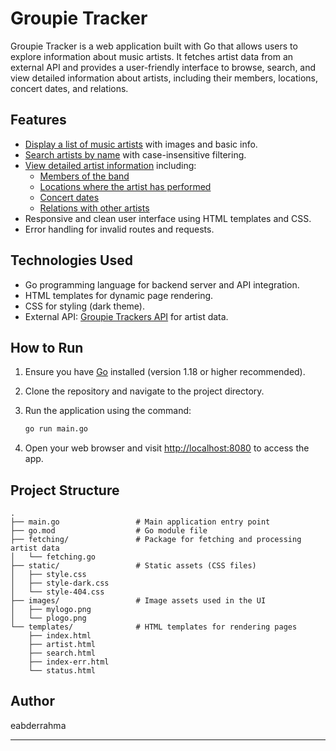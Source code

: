 # Groupie Tracker

Groupie Tracker is a web application built with Go that allows users to explore information about music artists. It fetches artist data from an external API and provides a user-friendly interface to browse, search, and view detailed information about artists, including their members, locations, concert dates, and relations.

## Features

- [Display a list of music artists](#) with images and basic info.
- [Search artists by name](#) with case-insensitive filtering.
- [View detailed artist information](#) including:
  - [Members of the band](#)
  - [Locations where the artist has performed](#)
  - [Concert dates](#)
  - [Relations with other artists](#)
- Responsive and clean user interface using HTML templates and CSS.
- Error handling for invalid routes and requests.

## Technologies Used

- Go programming language for backend server and API integration.
- HTML templates for dynamic page rendering.
- CSS for styling (dark theme).
- External API: [Groupie Trackers API](https://groupietrackers.herokuapp.com/api/artists) for artist data.

## How to Run

1. Ensure you have [Go](https://golang.org/dl/) installed (version 1.18 or higher recommended).
2. Clone the repository and navigate to the project directory.
3. Run the application using the command:

   ```bash
   go run main.go
   ```

4. Open your web browser and visit [http://localhost:8080](http://localhost:8080) to access the app.

## Project Structure

```
.
├── main.go                 # Main application entry point
├── go.mod                  # Go module file
├── fetching/               # Package for fetching and processing artist data
│   └── fetching.go
├── static/                 # Static assets (CSS files)
│   ├── style.css
│   ├── style-dark.css
│   └── style-404.css
├── images/                 # Image assets used in the UI
│   ├── mylogo.png
│   └── plogo.png
└── templates/              # HTML templates for rendering pages
    ├── index.html
    ├── artist.html
    ├── search.html
    ├── index-err.html
    └── status.html
```

## Author

eabderrahma

---
